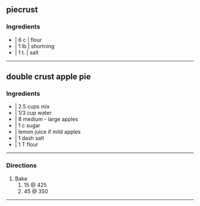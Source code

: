 ## piecrust

### Ingredients

* | 6 c | flour
* | 1 lb | shortning
* | 1 t. | salt

---

## double crust apple pie

### Ingredients

* | 2.5 cups mix
* | 1/3 cup water
* | 8 medium - large apples
* | 1 c sugar
* | lemon juice if mild apples
* | 1 dash salt
* | 1 T flour

---

### Directions

1. Bake 
    1. 15 @ 425
    1. 45 @ 350

---

